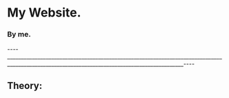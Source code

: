# My Website.
### By me. 
----______________________________________________________________________________________________________________________________________________----





## Theory: 
